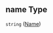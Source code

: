 ## name Type

`string` ([Name](iea43_wra_data_model-properties-measurement-location-measurement-location-properties-measurement-point-items-properties-name.md))
